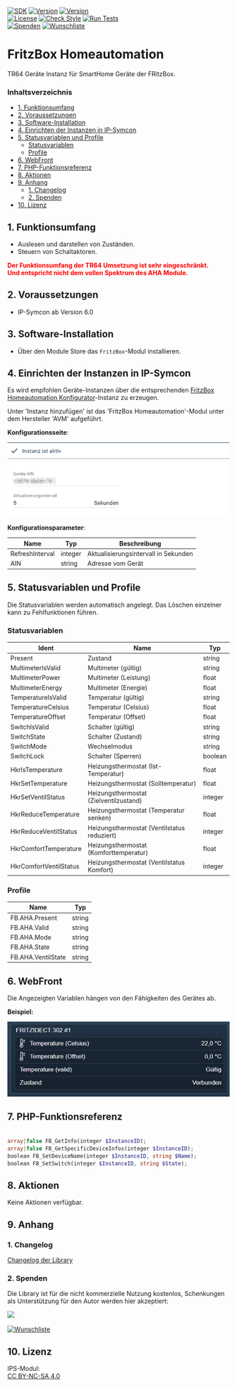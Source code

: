 [![SDK](https://img.shields.io/badge/Symcon-PHPModul-red.svg)](https://www.symcon.de/service/dokumentation/entwicklerbereich/sdk-tools/sdk-php/)
[![Version](https://img.shields.io/badge/Modul%20version-0.80-blue.svg)]()
[![Version](https://img.shields.io/badge/Symcon%20Version-6.0%20%3E-green.svg)](https://community.symcon.de/t/ip-symcon-6-0-testing/44478)  
[![License](https://img.shields.io/badge/License-CC%20BY--NC--SA%204.0-green.svg)](https://creativecommons.org/licenses/by-nc-sa/4.0/)
[![Check Style](https://github.com/Nall-chan/FritzBox/workflows/Check%20Style/badge.svg)](https://github.com/Nall-chan/FritzBox/actions) [![Run Tests](https://github.com/Nall-chan/FritzBox/workflows/Run%20Tests/badge.svg)](https://github.com/Nall-chan/FritzBox/actions)  
[![Spenden](https://www.paypalobjects.com/de_DE/DE/i/btn/btn_donate_SM.gif)](#2-spenden)
[![Wunschliste](https://img.shields.io/badge/Wunschliste-Amazon-ff69fb.svg)](#2-spenden)  

# FritzBox Homeautomation <!-- omit in toc -->
TR64 Geräte Instanz für SmartHome Geräte der FRitzBox.

### Inhaltsverzeichnis <!-- omit in toc -->

- [1. Funktionsumfang](#1-funktionsumfang)
- [2. Voraussetzungen](#2-voraussetzungen)
- [3. Software-Installation](#3-software-installation)
- [4. Einrichten der Instanzen in IP-Symcon](#4-einrichten-der-instanzen-in-ip-symcon)
- [5. Statusvariablen und Profile](#5-statusvariablen-und-profile)
  - [Statusvariablen](#statusvariablen)
  - [Profile](#profile)
- [6. WebFront](#6-webfront)
- [7. PHP-Funktionsreferenz](#7-php-funktionsreferenz)
- [8. Aktionen](#8-aktionen)
- [9. Anhang](#9-anhang)
  - [1. Changelog](#1-changelog)
  - [2. Spenden](#2-spenden)
- [10. Lizenz](#10-lizenz)

## 1. Funktionsumfang

* Auslesen und darstellen von Zuständen.  
* Steuern von Schaltaktoren.

**<div style="color:red">Der Funktionsumfang der TR64 Umsetzung ist sehr eingeschränkt.  
Und entspricht nicht dem vollen Spektrum des AHA Module.</div>**

## 2. Voraussetzungen

- IP-Symcon ab Version 6.0

## 3. Software-Installation

* Über den Module Store das `FritzBox`-Modul installieren.

## 4. Einrichten der Instanzen in IP-Symcon

 Es wird empfohlen Geräte-Instanzen über die entsprechenden [FritzBox Homeautomation Konfigurator](../FritzBox%20Homeautomation%20Configurator/README.md)-Instanz zu erzeugen.  
 
 Unter 'Instanz hinzufügen' ist das 'FritzBox Homeautomation'-Modul unter dem Hersteller 'AVM' aufgeführt.

__Konfigurationsseite__:

![Config](imgs/config.png)  

__Konfigurationsparameter__:  

| Name            | Typ     | Beschreibung                         |
| --------------- | ------- | ------------------------------------ |
| RefreshInterval | integer | Aktualisierungsintervall in Sekunden |
| AIN             | string  | Adresse vom Gerät                    |

## 5. Statusvariablen und Profile

Die Statusvariablen werden automatisch angelegt. Das Löschen einzelner kann zu Fehlfunktionen führen.

### Statusvariablen

| Ident                  | Name                                        | Typ     |
| ---------------------- | ------------------------------------------- | ------- |
| Present                | Zustand                                     | string  |
| MultimeterIsValid      | Multimeter (gültig)                         | string  |
| MultimeterPower        | Multimeter (Leistung)                       | float   |
| MultimeterEnergy       | Multimeter (Energie)                        | float   |
| TemperatureIsValid     | Temperatur (gültig)                         | string  |
| TemperatureCelsius     | Temperatur (Celsius)                        | float   |
| TemperatureOffset      | Temperatur (Offset)                         | float   |
| SwitchIsValid          | Schalter (gültig)                           | string  |
| SwitchState            | Schalter (Zustand)                          | string  |
| SwitchMode             | Wechselmodus                                | string  |
| SwitchLock             | Schalter (Sperren)                          | boolean |
| HkrIsTemperature       | Heizungsthermostat (Ist-Temperatur)         | float   |
| HkrSetTemperature      | Heizungsthermostat (Solltemperatur)         | float   |
| HkrSetVentilStatus     | Heizungsthermostat (Zielventilzustand)      | integer |
| HkrReduceTemperature   | Heizungsthermostat (Temperatur senken)      | float   |
| HkrReduceVentilStatus  | Heizungsthermostat (Ventilstatus reduziert) | integer |
| HkrComfortTemperature  | Heizungsthermostat (Komforttemperatur)      | float   |
| HkrComfortVentilStatus | Heizungsthermostat (Ventilstatus Komfort)   | integer |


### Profile

| Name               | Typ    |
| ------------------ | ------ |
| FB.AHA.Present     | string |
| FB.AHA.Valid       | string |
| FB.AHA.Mode        | string |
| FB.AHA.State       | string |
| FB.AHA.VentilState | string |


## 6. WebFront

Die Angezeigten Variablen hängen von den Fähigkeiten des Gerätes ab.  

**Beispiel:**  

![Webfront](imgs/webfront.png)  

## 7. PHP-Funktionsreferenz

```php

array|false FB_GetInfo(integer $InstanceID);
array|false FB_GetSpecificDeviceInfos(integer $InstanceID);
boolean FB_SetDeviceName(integer $InstanceID, string $Name);
boolean FB_SetSwitch(integer $InstanceID, string $State);
```

## 8. Aktionen

Keine Aktionen verfügbar.

## 9. Anhang

### 1. Changelog

[Changelog der Library](../README.md#changelog)

### 2. Spenden

  Die Library ist für die nicht kommerzielle Nutzung kostenlos, Schenkungen als Unterstützung für den Autor werden hier akzeptiert:  

<a href="https://www.paypal.com/donate?hosted_button_id=G2SLW2MEMQZH2" target="_blank"><img src="https://www.paypalobjects.com/de_DE/DE/i/btn/btn_donate_LG.gif" border="0" /></a>  

[![Wunschliste](https://img.shields.io/badge/Wunschliste-Amazon-ff69fb.svg)](https://www.amazon.de/hz/wishlist/ls/YU4AI9AQT9F?ref_=wl_share) 

## 10. Lizenz

  IPS-Modul:  
  [CC BY-NC-SA 4.0](https://creativecommons.org/licenses/by-nc-sa/4.0/)  

